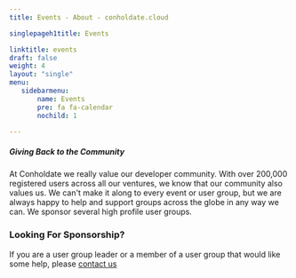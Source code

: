 ```yaml
---
title: Events - About - conholdate.cloud

singlepageh1title: Events

linktitle: events
draft: false
weight: 4
layout: "single"
menu:
   sidebarmenu: 
       name: Events
       pre: fa fa-calendar
       nochild: 1 

---
```


<div class="box1">

##### Giving Back to the Community

At Conholdate we really value our developer community. With over 200,000 registered users across all our ventures, we know that our community also values us. We can't make it along to every event or user group, but we are always happy to help and support groups across the globe in any way we can. We sponsor several high profile user groups.

### Looking For Sponsorship?

If you are a user group leader or a member of a user group that would like some help, please [contact us](/contact)

<div class="clearfix"> </div><div class="clearfix"> </div></div>